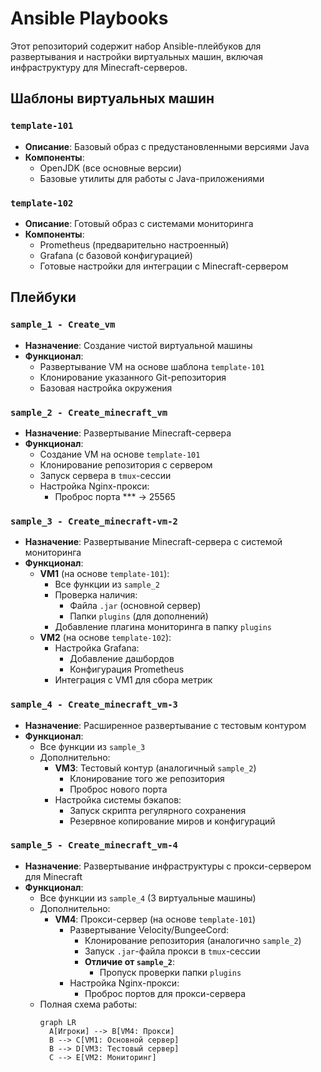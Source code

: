 # Ansible Playbooks

Этот репозиторий содержит набор Ansible-плейбуков для развертывания и настройки виртуальных машин, включая инфраструктуру для Minecraft-серверов.

## Шаблоны виртуальных машин

### `template-101`
- **Описание**: Базовый образ с предустановленными версиями Java
- **Компоненты**:
  - OpenJDK (все основные версии)
  - Базовые утилиты для работы с Java-приложениями

### `template-102`
- **Описание**: Готовый образ с системами мониторинга
- **Компоненты**:
  - Prometheus (предварительно настроенный)
  - Grafana (с базовой конфигурацией)
  - Готовые настройки для интеграции с Minecraft-сервером

## Плейбуки

### `sample_1 - Create_vm`
- **Назначение**: Создание чистой виртуальной машины
- **Функционал**:
  - Развертывание VM на основе шаблона `template-101`
  - Клонирование указанного Git-репозитория
  - Базовая настройка окружения

### `sample_2 - Create_minecraft_vm`
- **Назначение**: Развертывание Minecraft-сервера
- **Функционал**:
  - Создание VM на основе `template-101`
  - Клонирование репозитория с сервером
  - Запуск сервера в `tmux`-сессии
  - Настройка Nginx-прокси:
    - Проброс порта *** → 25565

### `sample_3 - Create_minecraft-vm-2`
- **Назначение**: Развертывание Minecraft-сервера с системой мониторинга
- **Функционал**:
  - **VM1** (на основе `template-101`):
    - Все функции из `sample_2`
    - Проверка наличия:
      - Файла `.jar` (основной сервер)
      - Папки `plugins` (для дополнений)
    - Добавление плагина мониторинга в папку `plugins`
  - **VM2** (на основе `template-102`):
    - Настройка Grafana:
      - Добавление дашбордов
      - Конфигурация Prometheus
    - Интеграция с VM1 для сбора метрик

### `sample_4 - Create_minecraft_vm-3`
- **Назначение**: Расширенное развертывание с тестовым контуром
- **Функционал**:
  - Все функции из `sample_3`
  - Дополнительно:
    - **VM3**: Тестовый контур (аналогичный `sample_2`)
      - Клонирование того же репозитория
      - Проброс нового порта
    - Настройка системы бэкапов:
      - Запуск скрипта регулярного сохранения
      - Резервное копирование миров и конфигураций

### `sample_5 - Create_minecraft_vm-4`
- **Назначение**: Развертывание инфраструктуры с прокси-сервером для Minecraft
- **Функционал**:
  - Все функции из `sample_4` (3 виртуальные машины)
  - Дополнительно:
    - **VM4**: Прокси-сервер (на основе `template-101`)
      - Развертывание Velocity/BungeeCord:
        - Клонирование репозитория (аналогично `sample_2`)
        - Запуск `.jar`-файла прокси в `tmux`-сессии
        - **Отличие от `sample_2`**:
          - Пропуск проверки папки `plugins`
      - Настройка Nginx-прокси:
        - Проброс портов для прокси-сервера
  - Полная схема работы:
    ```mermaid
    graph LR
      A[Игроки] --> B[VM4: Прокси]
      B --> C[VM1: Основной сервер]
      B --> D[VM3: Тестовый сервер]
      C --> E[VM2: Мониторинг]
    ```
